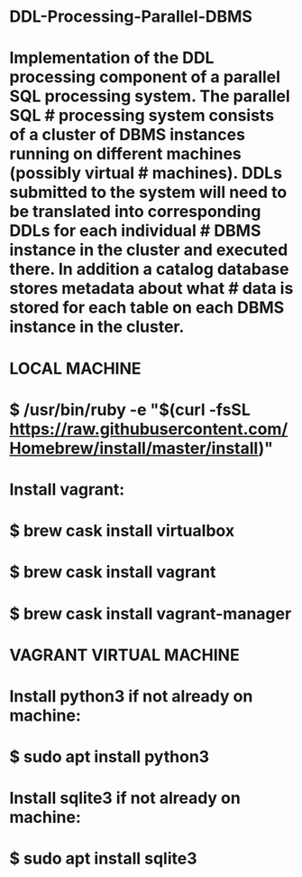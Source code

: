 # DDL-Processing-Parallel-DBMS

# Implementation of the DDL processing component of a parallel SQL processing system. The parallel SQL          # processing system consists of a cluster of DBMS instances running on different machines (possibly virtual     # machines). DDLs submitted to the system will need to be translated into corresponding DDLs for each individual # DBMS instance in the cluster and executed there. In addition a catalog database stores metadata about what    # data is stored for each table on each DBMS instance in the cluster.
#
#
# LOCAL MACHINE
#
# $ /usr/bin/ruby -e "$(curl -fsSL https://raw.githubusercontent.com/Homebrew/install/master/install)"
#
# Install vagrant:
# $ brew cask install virtualbox
# $ brew cask install vagrant
# $ brew cask install vagrant-manager
#
# VAGRANT VIRTUAL MACHINE
#
# Install python3 if not already on machine:
# $ sudo apt install python3
#
# Install sqlite3 if not already on machine:
# $ sudo apt install sqlite3

